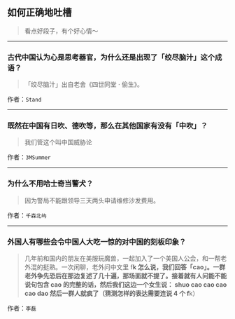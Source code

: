 ## 如何正确地吐槽

> 看点好段子，有个好心情～


 
---

### 古代中国认为心是思考器官，为什么还是出现了「绞尽脑汁」这个成语？

> 「绞尽脑汁」出自老舍《四世同堂 · 偷生》。


作者：`Stand`

---

### 既然在中国有日吹、德吹等，那么在其他国家有没有「中吹」？

> 我们管这个叫中国威胁论


作者：`3MSummer`

---

### 为什么不用哈士奇当警犬？

> 因为警局不能跟领导三天两头申请维修沙发费用。


作者：`千森北屿`

---

### 外国人有哪些会令中国人大吃一惊的对中国的刻板印象？

> 几年前和国内的朋友在美服玩魔兽，一起加入了一个美国人公会，和一帮老外混的挺熟。一次闲聊，老外问中文里 f**k 怎么说，我们回答「cao」。一群老外争先恐后在那边复述了几十遍，那场面就不提了。接着就有人问能不能说句包含 cao 的完整的话，然后我们这边一个女生说：
> shuo cao cao cao cao dao
> 然后一群人就疯了（猜测怎样的表达需要连说 4 个 f**k）


作者：`李磊`
